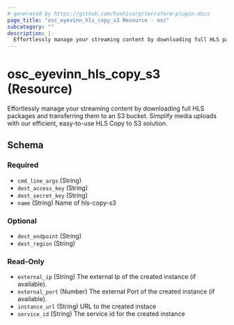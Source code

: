 ```yaml
---
# generated by https://github.com/hashicorp/terraform-plugin-docs
page_title: "osc_eyevinn_hls_copy_s3 Resource - osc"
subcategory: ""
description: |-
  Effortlessly manage your streaming content by downloading full HLS packages and transferring them to an S3 bucket. Simplify media uploads with our efficient, easy-to-use HLS Copy to S3 solution.
---
```


# osc_eyevinn_hls_copy_s3 (Resource)

Effortlessly manage your streaming content by downloading full HLS packages and transferring them to an S3 bucket. Simplify media uploads with our efficient, easy-to-use HLS Copy to S3 solution.



<!-- schema generated by tfplugindocs -->
## Schema

### Required

- `cmd_line_args` (String)
- `dest_access_key` (String)
- `dest_secret_key` (String)
- `name` (String) Name of hls-copy-s3

### Optional

- `dest_endpoint` (String)
- `dest_region` (String)

### Read-Only

- `external_ip` (String) The external Ip of the created instance (if available).
- `external_port` (Number) The external Port of the created instance (if available).
- `instance_url` (String) URL to the created instace
- `service_id` (String) The service id for the created instance
